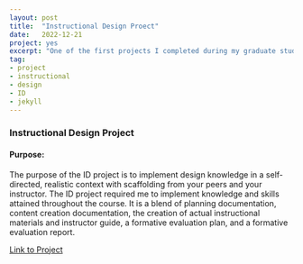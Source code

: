 ```yaml
---
layout: post
title:  "Instructional Design Proect"
date:   2022-12-21
project: yes
excerpt: "One of the first projects I completed during my graduate studies"
tag:
- project
- instructional
- design
- ID
- jekyll
---
```

### Instructional Design Project
#### Purpose: 
The purpose of the ID project is to implement design knowledge in a self-directed, realistic context with scaffolding from your peers and your instructor. The ID project required me to implement knowledge and skills attained throughout the course. It is a blend of planning documentation, content creation documentation, the creation of actual instructional materials and instructor guide, a formative evaluation plan, and a formative evaluation report.

<a href="https://sites.google.com/uncg.edu/homepotterystudio/home">Link to Project </a>
